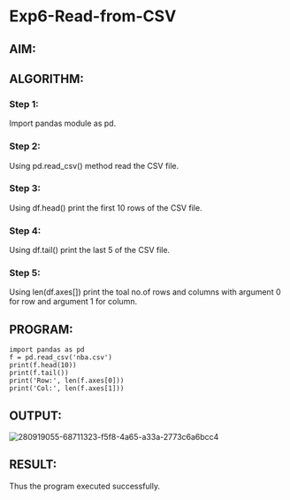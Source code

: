 # Exp6-Read-from-CSV

## AIM:

## ALGORITHM:
### Step 1:
Import pandas module as pd.
### Step 2:
Using pd.read_csv() method read the CSV file.
### Step 3:
Using df.head() print the first 10 rows of the CSV file.
### Step 4:
Using df.tail() print the last 5 of the CSV file.
### Step 5:
Using len(df.axes[]) print the toal no.of rows and columns with argument 0 for row and argument 1 for column.
## PROGRAM:
```
import pandas as pd
f = pd.read_csv('nba.csv')
print(f.head(10))
print(f.tail())
print('Row:', len(f.axes[0]))
print('Col:', len(f.axes[1]))
```

## OUTPUT:
![280919055-68711323-f5f8-4a65-a33a-2773c6a6bcc4](https://github.com/Kishorekumar22060/Read-from-CSV/assets/141472136/7947cb19-5f54-4d40-a1e0-0c9b776bdfe6)


## RESULT:
Thus the program executed successfully.
